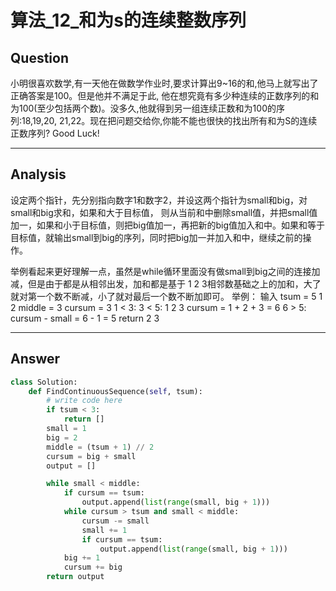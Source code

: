 # 算法_12_和为s的连续整数序列


## Question
小明很喜欢数学,有一天他在做数学作业时,要求计算出9~16的和,他马上就写出了正确答案是100。但是他并不满足于此,
他在想究竟有多少种连续的正数序列的和为100(至少包括两个数)。没多久,他就得到另一组连续正数和为100的序列:18,19,20,
21,22。现在把问题交给你,你能不能也很快的找出所有和为S的连续正数序列? Good Luck!

----

## Analysis
设定两个指针，先分别指向数字1和数字2，并设这两个指针为small和big，对small和big求和，如果和大于目标值，
则从当前和中删除small值，并把small值加一，如果和小于目标值，则把big值加一，再把新的big值加入和中。如果和等于
目标值，就输出small到big的序列，同时把big加一并加入和中，继续之前的操作。

举例看起来更好理解一点，虽然是while循环里面没有做small到big之间的连接加减，但是由于都是从相邻出发，加和都是基于
1 2 3相邻数基础之上的加和，大了就对第一个数不断减，小了就对最后一个数不断加即可。
举例：  输入 tsum = 5
            1    2
            middle = 3   cursum = 3
            1 < 3:
                  3 < 5:
                       1     2    3
                       cursum = 1 + 2 + 3 = 6
                       6 > 5:
                            cursum - small = 6 - 1 = 5
                            return       2     3

----

## Answer
```python
class Solution:
    def FindContinuousSequence(self, tsum):
        # write code here
        if tsum < 3:
            return []
        small = 1
        big = 2
        middle = (tsum + 1) // 2
        cursum = big + small
        output = []

        while small < middle:
            if cursum == tsum:
                output.append(list(range(small, big + 1)))
            while cursum > tsum and small < middle:
                cursum -= small
                small += 1
                if cursum == tsum:
                    output.append(list(range(small, big + 1)))
            big += 1
            cursum += big
        return output
```